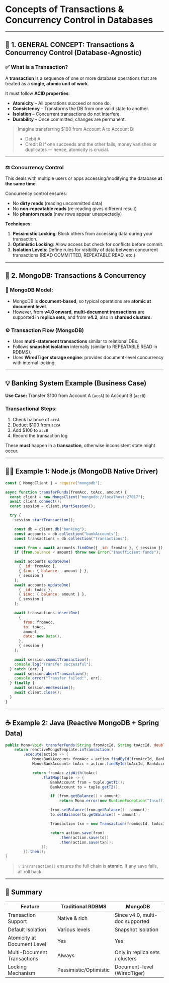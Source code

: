 # **Concepts of Transactions & Concurrency Control in Databases**

---

## 📘 1. GENERAL CONCEPT: Transactions & Concurrency Control (Database-Agnostic)

### ✅ **What is a Transaction?**

A **transaction** is a sequence of one or more database operations that are treated as a **single, atomic unit of work**.

It must follow **ACID properties**:

- **Atomicity** – All operations succeed or none do.
- **Consistency** – Transforms the DB from one valid state to another.
- **Isolation** – Concurrent transactions do not interfere.
- **Durability** – Once committed, changes are permanent.

> Imagine transferring \$100 from Account A to Account B:
>
> - Debit A
> - Credit B
>   If one succeeds and the other fails, money vanishes or duplicates — hence, atomicity is crucial.

---

### ⚖️ Concurrency Control

This deals with multiple users or apps accessing/modifying the database **at the same time**.

Concurrency control ensures:

- No **dirty reads** (reading uncommitted data)
- No **non-repeatable reads** (re-reading gives different result)
- No **phantom reads** (new rows appear unexpectedly)

**Techniques**:

1. **Pessimistic Locking**: Block others from accessing data during your transaction.
2. **Optimistic Locking**: Allow access but check for conflicts before commit.
3. **Isolation Levels**: Define rules for visibility of data between concurrent transactions (READ COMMITTED, REPEATABLE READ, etc.)

---

## 📘 2. MongoDB: Transactions & Concurrency

### 🧠 MongoDB Model:

- MongoDB is **document-based**, so typical operations are **atomic at document level**.
- However, from **v4.0 onward**, **multi-document transactions** are supported in **replica sets**, and from **v4.2**, also in **sharded clusters**.

### ⚙️ Transaction Flow (MongoDB)

- Uses **multi-statement transactions** similar to relational DBs.
- Follows **snapshot isolation** internally (similar to REPEATABLE READ in RDBMS).
- Uses **WiredTiger storage engine**: provides document-level concurrency with internal locking.

---

## 💡 Banking System Example (Business Case)

**Use Case:**
Transfer \$100 from Account A (`accA`) to Account B (`accB`)

### Transactional Steps:

1. Check balance of `accA`
2. Deduct \$100 from `accA`
3. Add \$100 to `accB`
4. Record the transaction log

These **must** happen in a **transaction**, otherwise inconsistent state might occur.

---

## 🧑‍💻 Example 1: Node.js (MongoDB Native Driver)

```js
const { MongoClient } = require("mongodb");

async function transferFunds(fromAcc, toAcc, amount) {
  const client = new MongoClient("mongodb://localhost:27017");
  await client.connect();
  const session = client.startSession();

  try {
    session.startTransaction();

    const db = client.db("banking");
    const accounts = db.collection("bankAccounts");
    const transactions = db.collection("transactions");

    const from = await accounts.findOne({ _id: fromAcc }, { session });
    if (from.balance < amount) throw new Error("Insufficient funds");

    await accounts.updateOne(
      { _id: fromAcc },
      { $inc: { balance: -amount } },
      { session }
    );
    await accounts.updateOne(
      { _id: toAcc },
      { $inc: { balance: amount } },
      { session }
    );

    await transactions.insertOne(
      {
        from: fromAcc,
        to: toAcc,
        amount,
        date: new Date(),
      },
      { session }
    );

    await session.commitTransaction();
    console.log("Transfer successful");
  } catch (err) {
    await session.abortTransaction();
    console.error("Transfer failed:", err);
  } finally {
    await session.endSession();
    await client.close();
  }
}
```

---

## ☕ Example 2: Java (Reactive MongoDB + Spring Data)

```java
public Mono<Void> transferFunds(String fromAccId, String toAccId, double amount) {
    return reactiveMongoTemplate.inTransaction()
        .execute(action -> {
            Mono<BankAccount> fromAcc = action.findById(fromAccId, BankAccount.class);
            Mono<BankAccount> toAcc = action.findById(toAccId, BankAccount.class);

            return fromAcc.zipWith(toAcc)
                .flatMap(tuple -> {
                    BankAccount from = tuple.getT1();
                    BankAccount to = tuple.getT2();

                    if (from.getBalance() < amount)
                        return Mono.error(new RuntimeException("Insufficient funds"));

                    from.setBalance(from.getBalance() - amount);
                    to.setBalance(to.getBalance() + amount);

                    Transaction txn = new Transaction(fromAccId, toAccId, amount, Instant.now());

                    return action.save(from)
                        .then(action.save(to))
                        .then(action.save(txn));
                });
        }).then();
}
```

> 💡 `inTransaction()` ensures the full chain is **atomic**. If any save fails, all roll back.

---

## 🧠 Summary

| Feature                     | Traditional RDBMS      | MongoDB                         |
| --------------------------- | ---------------------- | ------------------------------- |
| Transaction Support         | Native & rich          | Since v4.0, multi-doc supported |
| Default Isolation           | Various levels         | Snapshot Isolation              |
| Atomicity at Document Level | Yes                    | Yes                             |
| Multi-Document Transactions | Always                 | Only in replica sets / clusters |
| Locking Mechanism           | Pessimistic/Optimistic | Document-level (WiredTiger)     |
